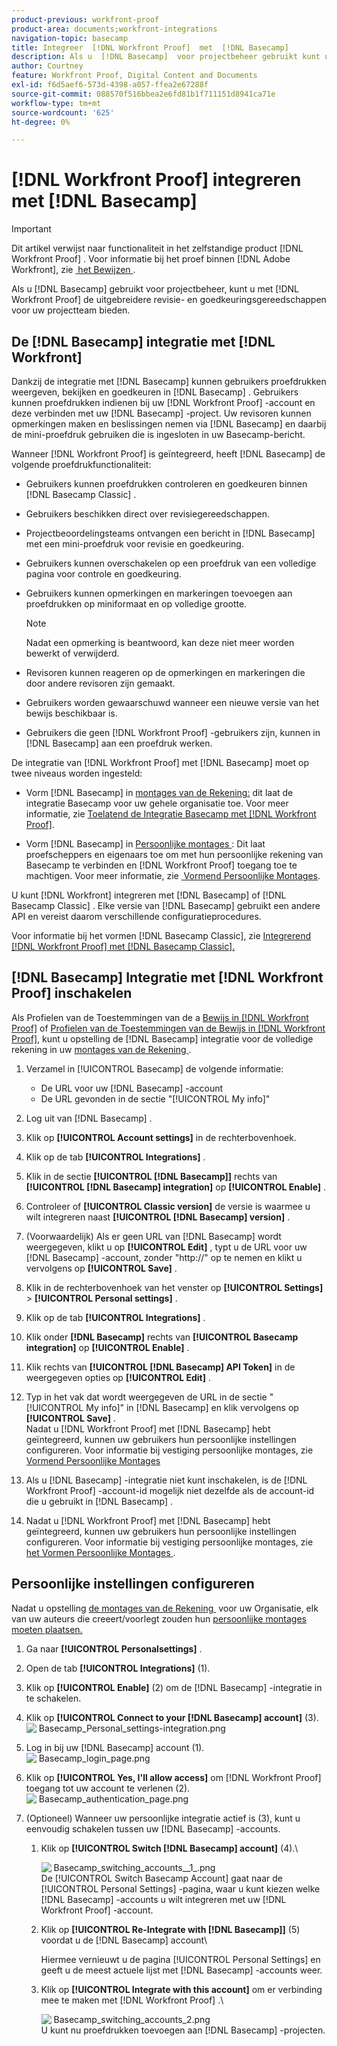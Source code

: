 ```yaml
---
product-previous: workfront-proof
product-area: documents;workfront-integrations
navigation-topic: basecamp
title: Integreer  [!DNL Workfront Proof]  met  [!DNL Basecamp]
description: Als u  [!DNL Basecamp]  voor projectbeheer gebruikt kunt u uw overzicht en goedkeuringshulpmiddelen van het projectteam aanbieden rijker gebruikend  [!DNL Workfront Proof].
author: Courtney
feature: Workfront Proof, Digital Content and Documents
exl-id: f6d5aef6-573d-4398-a057-ffea2e67288f
source-git-commit: 088570f516bbea2e6fd81b1f711151d8941ca71e
workflow-type: tm+mt
source-wordcount: '625'
ht-degree: 0%

---
```


# [!DNL Workfront Proof] integreren met [!DNL Basecamp]

>[!IMPORTANT]
>
>Dit artikel verwijst naar functionaliteit in het zelfstandige product [!DNL Workfront Proof] . Voor informatie bij het proef binnen [!DNL Adobe Workfront], zie [&#x200B; het Bewijzen &#x200B;](../../../review-and-approve-work/proofing/proofing.md).

Als u [!DNL Basecamp] gebruikt voor projectbeheer, kunt u met [!DNL Workfront Proof] de uitgebreidere revisie- en goedkeuringsgereedschappen voor uw projectteam bieden.

## De [!DNL Basecamp] integratie met [!DNL Workfront]

Dankzij de integratie met [!DNL Basecamp] kunnen gebruikers proefdrukken weergeven, bekijken en goedkeuren in [!DNL Basecamp] . Gebruikers kunnen proefdrukken indienen bij uw [!DNL Workfront Proof] -account en deze verbinden met uw [!DNL Basecamp] -project. Uw revisoren kunnen opmerkingen maken en beslissingen nemen via [!DNL Basecamp] en daarbij de mini-proefdruk gebruiken die is ingesloten in uw Basecamp-bericht.

Wanneer [!DNL Workfront Proof] is geïntegreerd, heeft [!DNL Basecamp] de volgende proefdrukfunctionaliteit:

* Gebruikers kunnen proefdrukken controleren en goedkeuren binnen [!DNL Basecamp Classic] .
* Gebruikers beschikken direct over revisiegereedschappen.
* Projectbeoordelingsteams ontvangen een bericht in [!DNL Basecamp] met een mini-proefdruk voor revisie en goedkeuring.
* Gebruikers kunnen overschakelen op een proefdruk van een volledige pagina voor controle en goedkeuring.
* Gebruikers kunnen opmerkingen en markeringen toevoegen aan proefdrukken op miniformaat en op volledige grootte.

  >[!NOTE]
  >
  >Nadat een opmerking is beantwoord, kan deze niet meer worden bewerkt of verwijderd.

* Revisoren kunnen reageren op de opmerkingen en markeringen die door andere revisoren zijn gemaakt.
* Gebruikers worden gewaarschuwd wanneer een nieuwe versie van het bewijs beschikbaar is.
* Gebruikers die geen [!DNL Workfront Proof] -gebruikers zijn, kunnen in [!DNL Basecamp] aan een proefdruk werken.

De integratie van [!DNL Workfront Proof] met [!DNL Basecamp] moet op twee niveaus worden ingesteld:

* Vorm [!DNL Basecamp] in [&#x200B; montages van de Rekening:](https://support.workfront.com/hc/en-us/sections/115000912147-Account-settings) dit laat de integratie Basecamp voor uw gehele organisatie toe. Voor meer informatie, zie [&#x200B; Toelatend de Integratie Basecamp met  [!DNL Workfront Proof]](#enabling-the-basecamp-integration-with-workfront-proof).

* Vorm [!DNL Basecamp] in [&#x200B; Persoonlijke montages &#x200B;](https://support.workfront.com/hc/en-us/sections/115000921168-Personal-settings): Dit laat proefscheppers en eigenaars toe om met hun persoonlijke rekening van Basecamp te verbinden en [!DNL Workfront Proof] toegang toe te machtigen. Voor meer informatie, zie [&#x200B; Vormend Persoonlijke Montages &#x200B;](#configuring-personal-settings).

U kunt [!DNL Workfront] integreren met [!DNL Basecamp] of [!DNL Basecamp Classic] . Elke versie van [!DNL Basecamp] gebruikt een andere API en vereist daarom verschillende configuratieprocedures.

Voor informatie bij het vormen [!DNL Basecamp Classic], zie [&#x200B; Integrerend  [!DNL Workfront Proof]  met  [!DNL Basecamp Classic].](https://support.workfront.com/knowledge/articles/115004234707/en-us?brand_id=662728&return_to=%2Fhc%2Fen-us%2Farticles%2F115004234707)

## [!DNL Basecamp] Integratie met [!DNL Workfront Proof] inschakelen

Als Profielen van de Toestemmingen van de a [&#x200B; Bewijs in  [!DNL Workfront Proof]](../../../workfront-proof/wp-acct-admin/account-settings/proof-perm-profiles-in-wp.md) of [&#x200B; Profielen van de Toestemmingen van de Bewijs in  [!DNL Workfront Proof]](../../../workfront-proof/wp-acct-admin/account-settings/proof-perm-profiles-in-wp.md), kunt u opstelling de [!DNL Basecamp] integratie voor de volledige rekening in uw [&#x200B; montages van de Rekening &#x200B;](https://support.workfront.com/hc/en-us/sections/115000912147-Account-settings).

1. Verzamel in [!UICONTROL Basecamp] de volgende informatie:

   * De URL voor uw [!DNL Basecamp] -account
   * De URL gevonden in de sectie &quot;[!UICONTROL My info]&quot;

1. Log uit van [!DNL Basecamp] .
1. Klik op **[!UICONTROL Account settings]** in de rechterbovenhoek.
1. Klik op de tab **[!UICONTROL Integrations]** .
1. Klik in de sectie **[!UICONTROL [!DNL Basecamp]]** rechts van **[!UICONTROL [!DNL Basecamp] integration]** op **[!UICONTROL Enable]** .

1. Controleer of **[!UICONTROL Classic version]** de versie is waarmee u wilt integreren naast **[!UICONTROL [!DNL Basecamp] version]** .

1. (Voorwaardelijk) Als er geen URL van [!DNL Basecamp] wordt weergegeven, klikt u op **[!UICONTROL Edit]** , typt u de URL voor uw [!DNL Basecamp] -account, zonder &quot;http://&quot; op te nemen en klikt u vervolgens op **[!UICONTROL Save]** .

1. Klik in de rechterbovenhoek van het venster op **[!UICONTROL Settings]** > **[!UICONTROL Personal settings]** .

1. Klik op de tab **[!UICONTROL Integrations]** .
1. Klik onder **[!DNL Basecamp]** rechts van **[!UICONTROL Basecamp integration]** op **[!UICONTROL Enable]** .

1. Klik rechts van **[!UICONTROL [!DNL Basecamp] API Token]** in de weergegeven opties op **[!UICONTROL Edit]** .

1. Typ in het vak dat wordt weergegeven de URL in de sectie &quot;[!UICONTROL My info]&quot; in [!DNL Basecamp] en klik vervolgens op **[!UICONTROL Save]** .\
   Nadat u [!DNL Workfront Proof] met [!DNL Basecamp] hebt geïntegreerd, kunnen uw gebruikers hun persoonlijke instellingen configureren. Voor informatie bij vestiging persoonlijke montages, zie [&#x200B; Vormend Persoonlijke Montages &#x200B;](#configuring-personal-settings)

1. Als u [!DNL Basecamp] -integratie niet kunt inschakelen, is de [!DNL Workfront Proof] -account-id mogelijk niet dezelfde als de account-id die u gebruikt in [!DNL Basecamp] .
1. Nadat u [!DNL Workfront Proof] met [!DNL Basecamp] hebt geïntegreerd, kunnen uw gebruikers hun persoonlijke instellingen configureren. Voor informatie bij vestiging persoonlijke montages, zie [&#x200B; het Vormen Persoonlijke Montages &#x200B;](#configuring-personal-settings).

## Persoonlijke instellingen configureren

Nadat u opstelling [&#x200B; de montages van de Rekening &#x200B;](https://support.workfront.com/hc/en-us/sections/115000912147-Account-settings) voor uw Organisatie, elk van uw auteurs die creeert/voorlegt zouden hun [&#x200B; persoonlijke montages moeten plaatsen.](https://support.workfront.com/hc/en-us/sections/115000921168-Personal-settings)

1. Ga naar **[!UICONTROL Personal**&#x200B;**settings]** .

1. Open de tab **[!UICONTROL Integrations]** (1).
1. Klik op **[!UICONTROL Enable]** (2) om de [!DNL Basecamp] -integratie in te schakelen.
1. Klik op **[!UICONTROL Connect to your [!DNL Basecamp] account]** (3).\
   ![&#x200B; Basecamp_Personal_settings-integration.png &#x200B;](assets/basecamp-personal-settings-integration-350x174.png)

1. Log in bij uw [!DNL Basecamp] account (1).\
   ![&#x200B; Basecamp_login_page.png &#x200B;](assets/basecamp-login-page-350x107.png)

1. Klik op **[!UICONTROL Yes, I'll allow access]** om [!DNL Workfront Proof] toegang tot uw account te verlenen (2).\
   ![&#x200B; Basecamp_authentication_page.png &#x200B;](assets/basecamp-authorization-page-350x173.png)

1. (Optioneel) Wanneer uw persoonlijke integratie actief is (3), kunt u eenvoudig schakelen tussen uw [!DNL Basecamp] -accounts.

   1. Klik op **[!UICONTROL Switch [!DNL Basecamp] account]** (4).\

      ![&#x200B; Basecamp_switching_accounts__1_.png &#x200B;](assets/basecamp-switching-accounts--1--350x179.png)\
      De [!UICONTROL Switch Basecamp Account] gaat naar de [!UICONTROL Personal Settings] -pagina, waar u kunt kiezen welke [!DNL Basecamp] -accounts u wilt integreren met uw [!DNL Workfront Proof] -account.

   1. Klik op **[!UICONTROL Re-Integrate with [!DNL Basecamp]]** (5) voordat u de [!DNL Basecamp] account\

      Hiermee vernieuwt u de pagina [!UICONTROL Personal Settings] en geeft u de meest actuele lijst met [!DNL Basecamp] -accounts weer.

   1. Klik op **[!UICONTROL Integrate with this account]** om er verbinding mee te maken met [!DNL Workfront Proof] .\

      ![&#x200B; Basecamp_switching_accounts_2.png &#x200B;](assets/basecamp-switching-accounts-2-350x138.png)\
      U kunt nu proefdrukken toevoegen aan [!DNL Basecamp] -projecten.
